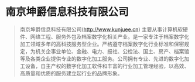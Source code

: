 # 南京坤爵信息科技有限公司

>南京坤爵信息科技有限公司(http://www.kunjuee.cn) 主要从事计算机软硬件、网络工程、服务外包及档案数字化相关产业。是一家专注于档案数字化加工领域多年的高科技服务型企业。严格遵守档案数字化行业标准和保密规定，为机关企事业单位、金融、电力、报社、公检法、国土、房产、档案馆等及各类企业提供专业的数字化加工服务。公司拥有专业、先进的数字化加工设备，自主产权的数字化加工软件和丰富的行业加工管理经验，以高效、高质量和优质的服务建立起行业的品牌形象。
